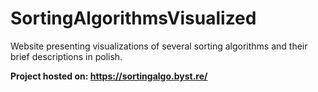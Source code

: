# SortingAlgorithmsVisualized
Website presenting visualizations of several sorting algorithms and their brief descriptions in polish.

**Project hosted on: https://sortingalgo.byst.re/**
